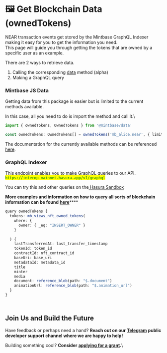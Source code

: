 # 🖼 Get Blockchain Data (ownedTokens)

NEAR transaction events get stored by the Mintbase GraphQL Indexer making it easy for you to get the information you need.\
This page will guide you through getting the tokens that are owned by a specific user as an example.

There are 2 ways to retrieve data.

1. Calling the corresponding [data](../../mintbase-sdk-ref/packages/data/ "mention") method (alpha)
2. Making a GraphQL query

### Mintbase JS Data&#x20;

Getting data from this package is easier but is limited to the current methods available.

In this case, all you need to do is import the method and call it.\


```typescript
import { ownedTokens, OwnedTokens } from '@mintbase/data'

const ownedTokens: OwnedTokens[] = ownedTokens('mb_alice.near', { limit: 20 });

```

The documentation for the currently available methods can be referenced [here](../../mintbase-sdk-ref/packages/data/).



### GraphQL Indexer

This endpoint enables you to make GraphQL queries to our API.\
<mark style="color:green;">`https://interop-mainnet.hasura.app/v1/graphql`</mark>

You can try this and other queries on the[ Hasura Sandbox](https://cloud.hasura.io/public/graphiql?endpoint=https%3A%2F%2Finterop-mainnet.hasura.app%2Fv1%2Fgraphql)

**More examples and information on how to query all sorts of blockchain information can be found** [**here**](get-blockchain-data-ownedtokens.md#graphql-indexer)****

```typescript
query ownedTokens {
  tokens: mb_views_nft_owned_tokens(
    where: {
      owner: { _eq: "INSERT_OWNER" }
    }
  
  ) {
    lastTransferredAt: last_transfer_timestamp
    tokenId: token_id
    contractId: nft_contract_id
    baseUri: base_uri
    metadataId: metadata_id
    title
    minter
    media
    document: reference_blob(path: "$.document")
    animationUrl: reference_blob(path: "$.animation_url")
  }
}
```

\
Join Us and Build the Future
----------------------------

Have feedback or perhaps need a hand? **Reach out on our** [**Telegram**](https://t.me/mintdev) **public developer support channel where we are happy to help!**

Building something cool? **Consider** [**applying for a grant**](https://github.com/Mintbase/Grants-Program)**.**\
